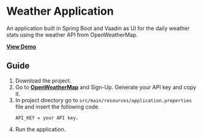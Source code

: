 # Weather Application
An application built in Spring Boot and Vaadin as UI for the daily weather stats using the weather API from OpenWeatherMap.

**[View Demo](https://weather-data-tracker.herokuapp.com/)**
## Guide
1. Download the project.
2. Go to **[OpenWeatherMap](https://openweathermap.org/)** and Sign-Up. Generate your API key and copy it.
3. In project directory go to `src/main/resources/application.properties` file and insert the following code.
    ```
   API_KEY = your API key.
   ```
4. Run the application.
